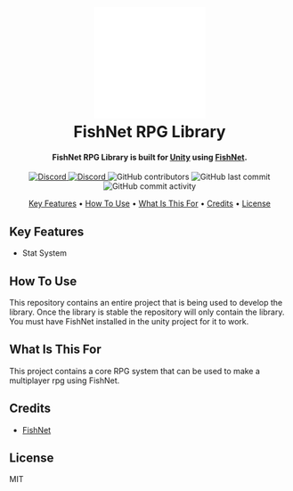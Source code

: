 
<h1 align="center" style="text-align: center">
  <br>
  <a href="https://www.amilious.com"><img src="https://github.com/amilious-ba/AmiliousProceduralTerrain/blob/master/Assets/Amilious/Core/Assets/Icons/logo.png" alt="Amilious" width="200"></a>
  <br>
  FishNet RPG Library
  <br>
</h1>

<h4 align="center">FishNet RPG Library is built for <a href="http://unity.com" target="_blank">Unity</a> using <a href="https://github.com/FirstGearGames/FishNet" target="_blank">FishNet</a>.</h4>

<p align="center" style="text-align: center">  
  <a href="https://discord.gg/m3BhGJ6BAf">
    <img alt="Discord" src="https://img.shields.io/discord/907228288735408158?label=Amilious&logo=discord">
  </a>
  <a href="https://discord.gg/Ta9HgDh4Hj">
    <img alt="Discord" src="https://img.shields.io/discord/424284635074134018?label=FishNet&logo=discord">
  </a> 
  <img alt="GitHub contributors" src="https://img.shields.io/github/contributors/amilious/FishNetRpgLibrary">
  <img alt="GitHub last commit" src="https://img.shields.io/github/last-commit/amilious/FishNetRpgLibrary">
  <img alt="GitHub commit activity" src="https://img.shields.io/github/commit-activity/m/amilious/FishNetRpgLibrary">
</p>

<p align="center" style="text-align: center">
  <a href="#key-features">Key Features</a> •
  <a href="#how-to-use">How To Use</a> •
  <a href="#what-is-this-for">What Is This For</a> •
  <a href="#credits">Credits</a> •
  <a href="#license">License</a>
</p>

## Key Features

* Stat System

## How To Use

This repository contains an entire project that is being used to develop the library.  Once the library is stable the repository will only contain the library.  You must have FishNet installed in the unity project for it to work.

## What Is This For

This project contains a core RPG system that can be used to make a multiplayer rpg using FishNet.

## Credits

- [FishNet](https://github.com/FirstGearGames/FishNet)

## License

MIT
